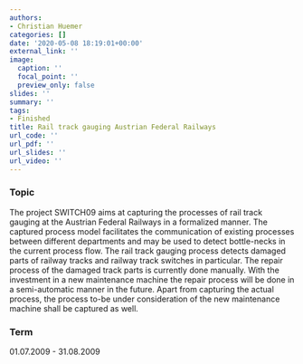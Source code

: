 ```yaml
---
authors:
- Christian Huemer
categories: []
date: '2020-05-08 18:19:01+00:00'
external_link: ''
image:
  caption: ''
  focal_point: ''
  preview_only: false
slides: ''
summary: ''
tags:
- Finished
title: Rail track gauging Austrian Federal Railways
url_code: ''
url_pdf: ''
url_slides: ''
url_video: ''
---
```


### Topic

The project SWITCH09 aims at capturing the processes of rail track gauging at the Austrian Federal Railways in a formalized manner. The captured process model facilitates the communication of existing processes between different departments and may be used to detect bottle-necks in the current process flow. The rail track gauging process detects damaged parts of railway tracks and railway track switches in particular. The repair process of the damaged track parts is currently done manually. With the investment in a new maintenance machine the repair process will be done in a semi-automatic manner in the future. Apart from capturing the actual process, the process to-be under consideration of the new maintenance machine shall be captured as well.

### Term

01.07.2009 - 31.08.2009